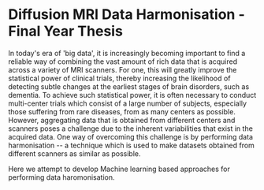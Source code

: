 # Diffusion MRI Data Harmonisation - Final Year Thesis

In today's era of 'big data', it is increasingly becoming important to find a reliable way of combining the vast amount of rich data that is acquired across a variety of MRI scanners. For one, this will greatly improve the statistical power of clinical trials, thereby increasing the likelihood of detecting subtle changes at the earliest stages of brain disorders, such as dementia. To achieve such statistical power, it is often necessary to conduct multi-center trials which consist of a large number of subjects, especially those suffering from rare diseases, from as many centers as possible. However, aggregating data that is obtained from different centers and scanners poses a challenge due to the inherent variabilities that exist in the acquired data. One way of overcoming this challenge is by performing data harmonisation -- a technique which is used to make datasets obtained from different scanners as similar as possible.

Here we attempt to develop Machine learning based approaches for performing data haromonisation.
